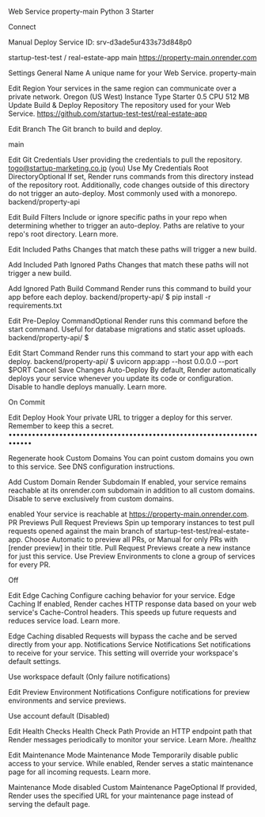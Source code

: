 Web Service
property-main
Python 3
Starter

Connect

Manual Deploy
Service ID:
srv-d3ade5ur433s73d848p0

startup-test-test / real-estate-app
main
https://property-main.onrender.com

Settings
General
Name
A unique name for your Web Service.
property-main

Edit
Region
Your services in the same region can communicate over a private network.
Oregon (US West)
Instance Type
Starter
0.5 CPU
512 MB
Update
Build & Deploy
Repository
The repository used for your Web Service.
https://github.com/startup-test-test/real-estate-app

Edit
Branch
The Git branch to build and deploy.

main

Edit
Git Credentials
User providing the credentials to pull the repository.
togo@startup-marketing.co.jp (you)
Use My Credentials
Root DirectoryOptional
If set, Render runs commands from this directory instead of the repository root. Additionally, code changes outside of this directory do not trigger an auto-deploy. Most commonly used with a monorepo.
backend/property-api

Edit
Build Filters
Include or ignore specific paths in your repo when determining whether to trigger an auto-deploy. Paths are relative to your repo's root directory. Learn more.

Edit
Included Paths
Changes that match these paths will trigger a new build.


Add Included Path
Ignored Paths
Changes that match these paths will not trigger a new build.


Add Ignored Path
Build Command
Render runs this command to build your app before each deploy.
backend/property-api/ $
pip install -r requirements.txt

Edit
Pre-Deploy CommandOptional
Render runs this command before the start command. Useful for database migrations and static asset uploads.
backend/property-api/ $

Edit
Start Command
Render runs this command to start your app with each deploy.
backend/property-api/ $
uvicorn app:app --host 0.0.0.0 --port $PORT
Cancel
Save Changes
Auto-Deploy
By default, Render automatically deploys your service whenever you update its code or configuration. Disable to handle deploys manually. Learn more.

On Commit

Edit
Deploy Hook
Your private URL to trigger a deploy for this server. Remember to keep this a secret.
••••••••••••••••••••••••••••••••••••••••••••••••••••••••••••••••••••••



Regenerate hook
Custom Domains
You can point custom domains you own to this service. See DNS configuration instructions.

Add Custom Domain
Render Subdomain
If enabled, your service remains reachable at its onrender.com subdomain in addition to all custom domains. Disable to serve exclusively from custom domains.


enabled
Your service is reachable at https://property-main.onrender.com.
PR Previews
Pull Request Previews
Spin up temporary instances to test pull requests opened against the main branch of startup-test-test/real-estate-app. Choose Automatic to preview all PRs, or Manual for only PRs with [render preview] in their title. Pull Request Previews create a new instance for just this service. Use Preview Environments to clone a group of services for every PR.

Off

Edit
Edge Caching
Configure caching behavior for your service.
Edge Caching
If enabled, Render caches HTTP response data based on your web service's Cache-Control headers. This speeds up future requests and reduces service load. Learn more.

Edge Caching disabled
Requests will bypass the cache and be served directly from your app.
Notifications
Service Notifications
Set notifications to receive for your service. This setting will override your workspace's default settings.

Use workspace default (Only failure notifications)

Edit
Preview Environment Notifications
Configure notifications for preview environments and service previews.

Use account default (Disabled)

Edit
Health Checks
Health Check Path
Provide an HTTP endpoint path that Render messages periodically to monitor your service. Learn More.
/healthz

Edit
Maintenance Mode
Maintenance Mode
Temporarily disable public access to your service. While enabled, Render serves a static maintenance page for all incoming requests. Learn more.


Maintenance Mode disabled
Custom Maintenance PageOptional
If provided, Render uses the specified URL for your maintenance page instead of serving the default page.